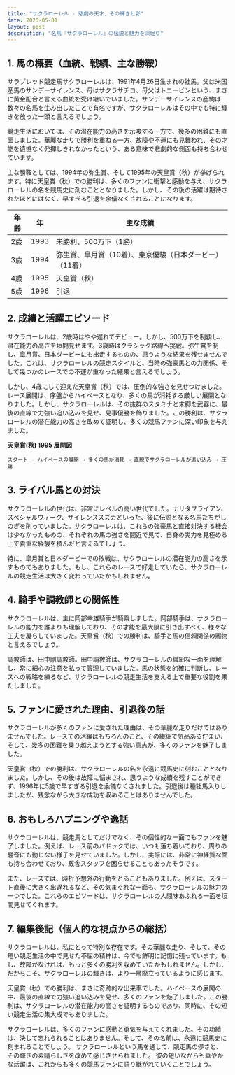```yaml
---
title: "サクラローレル - 悲劇の天才、その輝きと影"
date: 2025-05-01
layout: post
description: "名馬『サクラローレル』の伝説と魅力を深堀り"
---
```


## 1. 馬の概要（血統、戦績、主な勝鞍）

サラブレッド競走馬サクラローレルは、1991年4月26日生まれの牡馬。父は米国産馬のサンデーサイレンス、母はサクラサチコ、母父はトニービンという、まさに黄金配合と言える血統を受け継いでいました。サンデーサイレンスの産駒は数々の名馬を生み出したことで有名ですが、サクラローレルはその中でも特に輝きを放った一頭と言えるでしょう。

競走生活においては、その潜在能力の高さを示唆する一方で、幾多の困難にも直面しました。華麗な走りで勝利を重ねる一方、故障や不運にも見舞われ、その才能を遺憾なく発揮しきれなかったという、ある意味で悲劇的な側面も持ち合わせています。

主な勝鞍としては、1994年の弥生賞、そして1995年の天皇賞（秋）が挙げられます。特に天皇賞（秋）での勝利は、多くのファンに衝撃と感動を与え、サクラローレルの名を競馬史に刻むこととなりました。しかし、その後の活躍は期待されたほどにはなく、早すぎる引退を余儀なくされることになります。

| 年齢 | 年 | 主な成績                                      |
|-----|---|----------------------------------------------|
| 2歳 | 1993 | 未勝利、500万下（1勝）                         |
| 3歳 | 1994 | 弥生賞、皐月賞（10着）、東京優駿（日本ダービー）（11着） |
| 4歳 | 1995 | 天皇賞（秋）                                |
| 5歳 | 1996 |  引退                                         |


## 2. 成績と活躍エピソード

サクラローレルは、2歳時はやや遅れてデビュー。しかし、500万下を制覇し、潜在能力の高さを垣間見せます。3歳時はクラシック路線へ挑戦。弥生賞を制し、皐月賞、日本ダービーにも出走するものの、思うような結果を残せませんでした。これは、サクラローレルの競走スタイルと、当時の強豪馬との力関係、そして幾つかのレースでの不運が重なった結果と言えるでしょう。

しかし、4歳にして迎えた天皇賞（秋）では、圧倒的な強さを見せつけました。レース展開は、序盤からハイペースとなり、多くの馬が消耗する厳しい展開となりました。しかし、サクラローレルは、その抜群のスタミナと末脚を武器に、最後の直線で力強い追い込みを見せ、見事優勝を飾りました。この勝利は、サクラローレルの潜在能力の高さを改めて証明し、多くの競馬ファンに深い印象を与えました。

**天皇賞(秋) 1995 展開図**

```
スタート → ハイペースの展開 → 多くの馬が消耗 → 直線でサクラローレルが追い込み → 圧勝
```

## 3. ライバル馬との対決

サクラローレルの世代は、非常にレベルの高い世代でした。ナリタブライアン、スペシャルウィーク、サイレンススズカといった、後に伝説となる名馬たちがしのぎを削っていました。サクラローレルは、これらの強豪馬と直接対決する機会は少なかったものの、それぞれの馬の強さを間近で見て、自身の実力を見極める上で貴重な経験を積んだと言えるでしょう。

特に、皐月賞と日本ダービーでの敗戦は、サクラローレルの潜在能力の高さを示すものでもありました。もし、これらのレースで好走していたら、サクラローレルの競走生活は大きく変わっていたかもしれません。

## 4. 騎手や調教師との関係性

サクラローレルは、主に岡部幸雄騎手が騎乗しました。岡部騎手は、サクラローレルの能力を誰よりも理解しており、その才能を最大限に引き出すべく、様々な工夫を凝らしていました。天皇賞（秋）での勝利は、騎手と馬の信頼関係の賜物と言えるでしょう。

調教師は、田中剛調教師。田中調教師は、サクラローレルの繊細な一面を理解し、常に細心の注意を払って管理していました。馬の状態を的確に判断し、レースへの戦略を練るなど、サクラローレルの競走生活を支える上で重要な役割を果たしました。


## 5. ファンに愛された理由、引退後の話

サクラローレルが多くのファンに愛された理由は、その華麗な走りだけではありませんでした。レースでの活躍はもちろんのこと、その繊細で気品ある佇まい、そして、幾多の困難を乗り越えようとする強い意志が、多くのファンを魅了しました。

天皇賞（秋）での勝利は、サクラローレルの名を永遠に競馬史に刻むこととなりました。しかし、その後は故障に悩まされ、思うような成績を残すことができず、1996年に5歳で早すぎる引退を余儀なくされました。引退後は種牡馬入りしましたが、残念ながら大きな成功を収めることはありませんでした。


## 6. おもしろハプニングや逸話

サクラローレルは、競走馬としてだけでなく、その個性的な一面でもファンを魅了しました。例えば、レース前のパドックでは、いつも落ち着いており、周りの騒音にも動じない様子を見せていました。しかし、実際には、非常に神経質な面も持ち合わせており、厩舎スタッフを困らせることもあったそうです。

また、レースでは、時折予想外の行動をとることもありました。例えば、スタート直後に大きく出遅れるなど、その気まぐれな一面も、サクラローレルの魅力の一つでした。これらのエピソードは、サクラローレルの人間味あふれる一面を垣間見せてくれます。


## 7. 編集後記（個人的な視点からの総括）

サクラローレルは、私にとって特別な存在です。その華麗な走り、そして、その短い競走生活の中で見せた不屈の精神は、今でも鮮明に記憶に残っています。もし、故障がなければ、もっと多くの勝利を収めていたかもしれません。しかし、だからこそ、サクラローレルの輝きは、より一層際立っているように感じます。

天皇賞（秋）での勝利は、まさに奇跡的な出来事でした。ハイペースの展開の中、最後の直線で力強い追い込みを見せ、多くのファンを魅了しました。この勝利は、サクラローレルの潜在能力の高さを証明するものであり、同時に、その短い競走生活の集大成でもありました。

サクラローレルは、多くのファンに感動と勇気を与えてくれました。その功績は、決して忘れられることはありません。そして、その名前は、永遠に競馬史に刻まれることでしょう。  サクラローレルという馬を通して、競走馬の儚さと、その輝きの素晴らしさを改めて感じさせられました。  彼の短いながらも華やかな活躍は、これからも多くの競馬ファンに語り継がれていくことでしょう。
